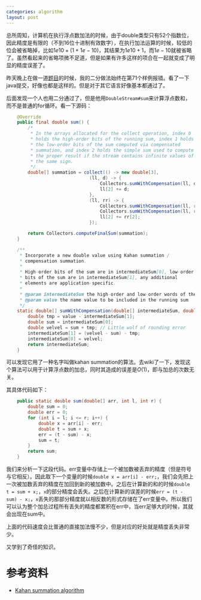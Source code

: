 ```yaml
---
categories: algorithm
layout: post
---
```


总所周知，计算机在执行浮点数加法的时候，由于double类型只有52个指数位，因此精度是有限的（不到16位十进制有效数字），在执行加法运算的时候，较低的位会被省略掉，比如$1e10+(1+1e-10)$，其结果为$1e10+1$，而$1e-10$就被省略了。虽然看起来的省略项微不足道，但是如果有许多这样的项合在一起就变成了明显的精度误差了。

昨天晚上在做一道[题目](https://codeforces.com/contest/772/problem/A)的时候，我的二分做法始终在第71个样例报错。看了一下java提交，好像也都是这样的。但是对于其它语言好像基本都通过了。

后面发现一个人也用二分通过了，但是他用`DoubleStream#sum`来计算浮点数和，而不是普通的for循环。看一下源码：

```java
    @Override
    public final double sum() {
        /*
         * In the arrays allocated for the collect operation, index 0
         * holds the high-order bits of the running sum, index 1 holds
         * the low-order bits of the sum computed via compensated
         * summation, and index 2 holds the simple sum used to compute
         * the proper result if the stream contains infinite values of
         * the same sign.
         */
        double[] summation = collect(() -> new double[3],
                               (ll, d) -> {
                                   Collectors.sumWithCompensation(ll, d);
                                   ll[2] += d;
                               },
                               (ll, rr) -> {
                                   Collectors.sumWithCompensation(ll, rr[0]);
                                   Collectors.sumWithCompensation(ll, rr[1]);
                                   ll[2] += rr[2];
                               });

        return Collectors.computeFinalSum(summation);
    }

    /**
     * Incorporate a new double value using Kahan summation /
     * compensation summation.
     *
     * High-order bits of the sum are in intermediateSum[0], low-order
     * bits of the sum are in intermediateSum[1], any additional
     * elements are application-specific.
     *
     * @param intermediateSum the high-order and low-order words of the intermediate sum
     * @param value the name value to be included in the running sum
     */
    static double[] sumWithCompensation(double[] intermediateSum, double value) {
        double tmp = value - intermediateSum[1];
        double sum = intermediateSum[0];
        double velvel = sum + tmp; // Little wolf of rounding error
        intermediateSum[1] = (velvel - sum) - tmp;
        intermediateSum[0] = velvel;
        return intermediateSum;
    }
```

可以发现它用了一种名字叫做kahan summation的算法。去wiki了一下，发现这个算法可以用于计算浮点数的加总，同时其造成的误差是$O(1)$，即与加总的次数无关。

其具体代码如下：

```java
    public static double sum(double[] arr, int l, int r) {
        double sum = 0;
        double err = 0;
        for (int i = l; i <= r; i++) {
            double x = arr[i] - err;
            double t = sum + x;
            err = (t - sum) - x;
            sum = t;
        }
        return sum;
    }
```

我们来分析一下这段代码。err变量中存储上一个被加数被丢弃的精度（但是符号与它相反）。因此取下一个变量的时候`double x = arr[i] - err;`，我们会先把上一次被加数丢弃的精度在加回到新的被加数中。之后在计算新的和的时候`double t = sum + x;`，`x`的部分精度会丢失。之后在计算新的误差的时候`err = (t - sum) - x;`，`x`丢失的那部分精度就以相反数的形式存储在了err变量中。所以我们可以认为整个加总过程所有丢失的精度都累积在err中，当err足够大的时候，其就会出现在sum中。

上面的代码速度会比普通的直接加法慢不少，但是对应的好处就是精度丢失非常少。

又学到了奇怪的知识。

# 参考资料

- [Kahan summation algorithm](https://en.wikipedia.org/wiki/Kahan_summation_algorithm)
